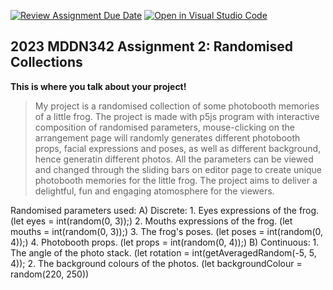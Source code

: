 [![Review Assignment Due Date](https://classroom.github.com/assets/deadline-readme-button-8d59dc4de5201274e310e4c54b9627a8934c3b88527886e3b421487c677d23eb.svg)](https://classroom.github.com/a/TMOxyln0)
[![Open in Visual Studio Code](https://classroom.github.com/assets/open-in-vscode-c66648af7eb3fe8bc4f294546bfd86ef473780cde1dea487d3c4ff354943c9ae.svg)](https://classroom.github.com/online_ide?assignment_repo_id=10680891&assignment_repo_type=AssignmentRepo)
## 2023 MDDN342 Assignment 2: Randomised Collections
**This is where you talk about your project!**

> My project is a randomised collection of some photobooth memories of a little frog. The project is made with p5js program with interactive composition of randomised parameters, mouse-clicking on the arrangement page will randomly generates different photobooth props, facial expressions and poses, as well as different background, hence generatin different photos. All the parameters can be viewed and changed through the sliding bars on editor page to create unique photobooth memories for the little frog. The project aims to deliver a delightful, fun and engaging atomosphere for the viewers. 

Randomised parameters used:
A) Discrete:
    1. Eyes expressions of the frog. (let eyes = int(random(0, 3));)
    2. Mouths expressions of the frog. (let mouths = int(random(0, 3));)
    3. The frog's poses. (let poses = int(random(0, 4));)
    4. Photobooth props. (let props = int(random(0, 4));)
B) Continuous: 
    1. The angle of the photo stack. (let rotation = int(getAveragedRandom(-5, 5, 4)); 
    2. The background colours of the photos. (let backgroundColour = random(220, 250))

